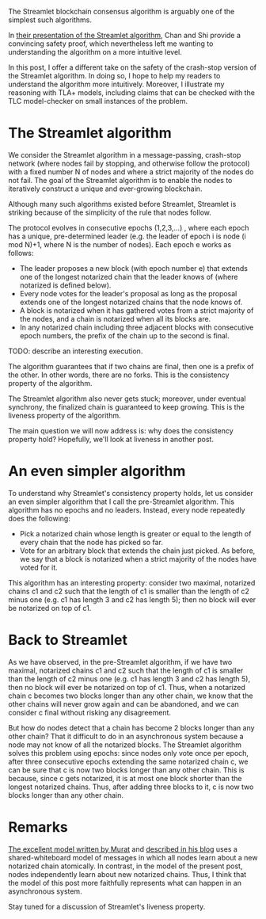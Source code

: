 The Streamlet blockchain consensus algorithm is arguably one of the simplest
such algorithms.

In [their presentation of the Streamlet algorithm](https://eprint.iacr.org/2020/088.pdf), Chan and Shi provide a convincing safety proof, which nevertheless left me wanting to understanding the algorithm on a more intuitive level.

In this post, I offer a different take on the safety of the crash-stop version of the Streamlet algorithm.
In doing so, I hope to help my readers to understand the algorithm more intuitively.
Moreover, I illustrate my reasoning with TLA+ models, including claims that can be checked with the TLC model-checker on small instances of the problem.

# The Streamlet algorithm

We consider the Streamlet algorithm in a message-passing, crash-stop network (where nodes fail by stopping, and otherwise follow the protocol) with a fixed number N of nodes and where a strict majority of the nodes do not fail.
The goal of the Streamlet algorithm is to enable the nodes to iteratively construct a unique and ever-growing blockchain.

Although many such algorithms existed before Streamlet, Streamlet is striking because of the simplicity of the rule that nodes follow.

The protocol evolves in consecutive epochs (1,2,3,...) , where each epoch has a unique, pre-determined leader (e.g. the leader of epoch i is node (i mod N)+1, where N is the number of nodes).
Each epoch e works as follows:
- The leader proposes a new block (with epoch number e) that extends one of the longest notarized chain that the leader knows of (where notarized is defined below).
- Every node votes for the leader's proposal as long as the proposal extends one of the longest notarized chains that the node knows of.
- A block is notarized when it has gathered votes from a strict majority of the nodes, and a chain is notarized when all its blocks are.
- In any notarized chain including three adjacent blocks with consecutive epoch numbers, the prefix of the chain up to the second is final.

TODO: describe an interesting execution.

The algorithm guarantees that if two chains are final, then one is a prefix of the other.
In other words, there are no forks.
This is the consistency property of the algorithm.

The Streamlet algorithm also never gets stuck; moreover, under eventual synchrony, the finalized chain is guaranteed to keep growing.
This is the liveness property of the algorithm.

The main question we will now address is: why does the consistency property hold?
Hopefully, we'll look at liveness in another post.

# An even simpler algorithm

To understand why Streamlet's consistency property holds, let us consider an even simpler algorithm that I call the pre-Streamlet algorithm.
This algorithm has no epochs and no leaders.
Instead, every node repeatedly does the following:
- Pick a notarized chain whose length is greater or equal to the length of every chain that the node has picked so far.
- Vote for an arbitrary block that extends the chain just picked.
As before, we say that a block is notarized when a strict majority of the nodes have voted for it.

This algorithm has an interesting property: consider two maximal, notarized chains c1 and c2 such that the length of c1 is smaller than the length of c2 minus one (e.g. c1 has length 3 and c2 has length 5); then no block will ever be notarized on top of c1.

# Back to Streamlet

As we have observed, in the pre-Streamlet algorithm, if we have two maximal, notarized chains c1 and c2 such that the length of c1 is smaller than the length of c2 minus one (e.g. c1 has length 3 and c2 has length 5), then no block will ever be notarized on top of c1.
Thus, when a notarized chain c becomes two blocks longer than any other chain, we know that the other chains will never grow again and can be abandoned, and we can consider c final without risking any disagreement.

But how do nodes detect that a chain has become 2 blocks longer than any other chain? That it difficult to do in an asynchronous system because a node may not know of all the notarized blocks.
The Streamlet algorithm solves this problem using epochs: since nodes only vote once per epoch, after three consecutive epochs extending the same notarized chain c, we can be sure that c is now two blocks longer than any other chain.
This is because, since c gets notarized, it is at most one block shorter than the longest notarized chains. Thus, after adding three blocks to it, c is now two blocks longer than any other chain.

# Remarks

[The excellent model written by Murat](https://github.com/muratdem/PlusCal-examples/blob/master/Streamlet/str0.tla) and [described in his blog](https://muratbuffalo.blogspot.com/2020/07/modeling-streamlet-in-tla.html) uses a shared-whiteboard model of messages in which all nodes learn about a new notarized chain atomically.
In contrast, in the model of the present post, nodes independently learn about new notarized chains.
Thus, I think that the model of this post more faithfully represents what can happen in an asynchronous system.

Stay tuned for a discussion of Streamlet's liveness property.

